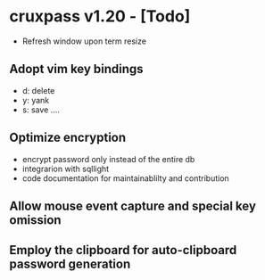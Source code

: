 # cruxpass v1.20 - [Todo]
+ Refresh window upon term resize 
## Adopt vim key bindings
  + d: delete <PASS ID>
  + y: yank <PASS ID>
  + s: save ....
## Optimize encryption
  + encrypt password only instead of the entire db
  + integrarion with sqllight
  + code documentation for maintainablilty and contribution
## Allow mouse event capture and special key omission
## Employ the clipboard for auto-clipboard password generation

